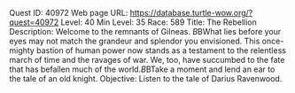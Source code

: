 Quest ID: 40972
Web page URL: https://database.turtle-wow.org/?quest=40972
Level: 40
Min Level: 35
Race: 589
Title: The Rebellion
Description: Welcome to the remnants of Gilneas. $B$BWhat lies before your eyes may not match the grandeur and splendor you envisioned. This once-mighty bastion of human power now stands as a testament to the relentless march of time and the ravages of war. We, too, have succumbed to the fate that has befallen much of the world.$B$BTake a moment and lend an ear to the tale of an old knight.
Objective: Listen to the tale of Darius Ravenwood.
